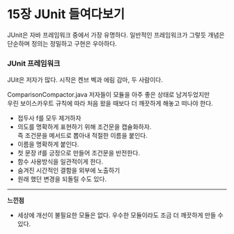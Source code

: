# 15장 JUnit 들여다보기
JUnit은 자바 프레임워크 중에서 가장 유명하다.
일반적인 프레임워크가 그렇듯 개념은 단순하며 정의는 정밀하고 구현은 우아하다. 

### JUnit 프레임워크
JUit은 저자가 많다. 시작은 켄브 벡과 에림 감마, 두 사람이다.

ComparisonCompactor.java 저자들이 모듈을 아주 좋은 상태로 남겨두었지만  <br/>
우린 보이스카우트 규칙에 따라 처음 왔을 때보다 더 깨끗하게 해놓고 떠나야 한다.
* 접두사 f를 모두 제거하자
* 의도를 명확하게 표현하기 위해 조건문을 캡슐화하자.<br/>즉 조건문을 메서드로 뽑아내 적절한 이름을 붙인다.
* 이름을 명확하게 붙인다.
* 첫 문장 if를 긍정으로 만들어 조건문을 반전한다. 
* 함수 사용방식을 일관적이게 한다.
* 숨겨진 시간적인 결함을 외부에 노출하기
* 원래 했던 변경을 되돌릴 수도 있다.


**** 
**느낀점**
* 세상에 개선이 불필요한 모듈은 없다. 우수한 모듈이라도 조금 더 깨끗하게 만들 수 있다.

